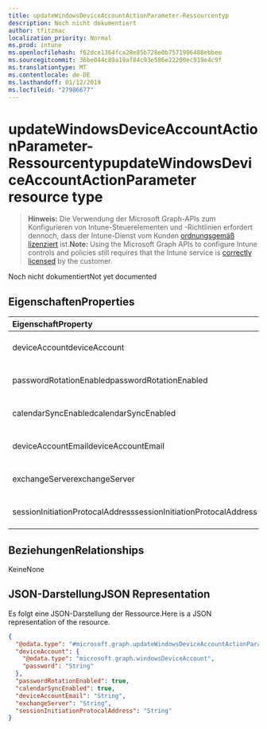 ```yaml
---
title: updateWindowsDeviceAccountActionParameter-Ressourcentyp
description: Noch nicht dokumentiert
author: tfitzmac
localization_priority: Normal
ms.prod: intune
ms.openlocfilehash: f62dce1364fca28e85b728e0b7571906488ebbee
ms.sourcegitcommit: 36be044c89a19af84c93e586e22200ec919e4c9f
ms.translationtype: MT
ms.contentlocale: de-DE
ms.lasthandoff: 01/12/2019
ms.locfileid: "27986677"
---
```

# <a name="updatewindowsdeviceaccountactionparameter-resource-type"></a><span data-ttu-id="7268b-103">updateWindowsDeviceAccountActionParameter-Ressourcentyp</span><span class="sxs-lookup"><span data-stu-id="7268b-103">updateWindowsDeviceAccountActionParameter resource type</span></span>

> <span data-ttu-id="7268b-104">**Hinweis:** Die Verwendung der Microsoft Graph-APIs zum Konfigurieren von Intune-Steuerelementen und -Richtlinien erfordert dennoch, dass der Intune-Dienst vom Kunden [ordnungsgemäß lizenziert](https://go.microsoft.com/fwlink/?linkid=839381) ist.</span><span class="sxs-lookup"><span data-stu-id="7268b-104">**Note:** Using the Microsoft Graph APIs to configure Intune controls and policies still requires that the Intune service is [correctly licensed](https://go.microsoft.com/fwlink/?linkid=839381) by the customer.</span></span>

<span data-ttu-id="7268b-105">Noch nicht dokumentiert</span><span class="sxs-lookup"><span data-stu-id="7268b-105">Not yet documented</span></span>
## <a name="properties"></a><span data-ttu-id="7268b-106">Eigenschaften</span><span class="sxs-lookup"><span data-stu-id="7268b-106">Properties</span></span>
|<span data-ttu-id="7268b-107">Eigenschaft</span><span class="sxs-lookup"><span data-stu-id="7268b-107">Property</span></span>|<span data-ttu-id="7268b-108">Typ</span><span class="sxs-lookup"><span data-stu-id="7268b-108">Type</span></span>|<span data-ttu-id="7268b-109">Beschreibung</span><span class="sxs-lookup"><span data-stu-id="7268b-109">Description</span></span>|
|:---|:---|:---|
|<span data-ttu-id="7268b-110">deviceAccount</span><span class="sxs-lookup"><span data-stu-id="7268b-110">deviceAccount</span></span>|[<span data-ttu-id="7268b-111">windowsDeviceAccount</span><span class="sxs-lookup"><span data-stu-id="7268b-111">windowsDeviceAccount</span></span>](../resources/intune-devices-windowsdeviceaccount.md)|<span data-ttu-id="7268b-112">Noch nicht dokumentiert.</span><span class="sxs-lookup"><span data-stu-id="7268b-112">Not yet documented</span></span>|
|<span data-ttu-id="7268b-113">passwordRotationEnabled</span><span class="sxs-lookup"><span data-stu-id="7268b-113">passwordRotationEnabled</span></span>|<span data-ttu-id="7268b-114">Boolescher Wert</span><span class="sxs-lookup"><span data-stu-id="7268b-114">Boolean</span></span>|<span data-ttu-id="7268b-115">Noch nicht dokumentiert.</span><span class="sxs-lookup"><span data-stu-id="7268b-115">Not yet documented</span></span>|
|<span data-ttu-id="7268b-116">calendarSyncEnabled</span><span class="sxs-lookup"><span data-stu-id="7268b-116">calendarSyncEnabled</span></span>|<span data-ttu-id="7268b-117">Boolescher Wert</span><span class="sxs-lookup"><span data-stu-id="7268b-117">Boolean</span></span>|<span data-ttu-id="7268b-118">Noch nicht dokumentiert.</span><span class="sxs-lookup"><span data-stu-id="7268b-118">Not yet documented</span></span>|
|<span data-ttu-id="7268b-119">deviceAccountEmail</span><span class="sxs-lookup"><span data-stu-id="7268b-119">deviceAccountEmail</span></span>|<span data-ttu-id="7268b-120">Zeichenfolge</span><span class="sxs-lookup"><span data-stu-id="7268b-120">String</span></span>|<span data-ttu-id="7268b-121">Noch nicht dokumentiert.</span><span class="sxs-lookup"><span data-stu-id="7268b-121">Not yet documented</span></span>|
|<span data-ttu-id="7268b-122">exchangeServer</span><span class="sxs-lookup"><span data-stu-id="7268b-122">exchangeServer</span></span>|<span data-ttu-id="7268b-123">Zeichenfolge</span><span class="sxs-lookup"><span data-stu-id="7268b-123">String</span></span>|<span data-ttu-id="7268b-124">Noch nicht dokumentiert.</span><span class="sxs-lookup"><span data-stu-id="7268b-124">Not yet documented</span></span>|
|<span data-ttu-id="7268b-125">sessionInitiationProtocalAddress</span><span class="sxs-lookup"><span data-stu-id="7268b-125">sessionInitiationProtocalAddress</span></span>|<span data-ttu-id="7268b-126">Zeichenfolge</span><span class="sxs-lookup"><span data-stu-id="7268b-126">String</span></span>|<span data-ttu-id="7268b-127">Noch nicht dokumentiert.</span><span class="sxs-lookup"><span data-stu-id="7268b-127">Not yet documented</span></span>|

## <a name="relationships"></a><span data-ttu-id="7268b-128">Beziehungen</span><span class="sxs-lookup"><span data-stu-id="7268b-128">Relationships</span></span>
<span data-ttu-id="7268b-129">Keine</span><span class="sxs-lookup"><span data-stu-id="7268b-129">None</span></span>
## <a name="json-representation"></a><span data-ttu-id="7268b-130">JSON-Darstellung</span><span class="sxs-lookup"><span data-stu-id="7268b-130">JSON Representation</span></span>
<span data-ttu-id="7268b-131">Es folgt eine JSON-Darstellung der Ressource.</span><span class="sxs-lookup"><span data-stu-id="7268b-131">Here is a JSON representation of the resource.</span></span>
<!-- {
  "blockType": "resource",
  "@odata.type": "microsoft.graph.updateWindowsDeviceAccountActionParameter"
}
-->
``` json
{
  "@odata.type": "#microsoft.graph.updateWindowsDeviceAccountActionParameter",
  "deviceAccount": {
    "@odata.type": "microsoft.graph.windowsDeviceAccount",
    "password": "String"
  },
  "passwordRotationEnabled": true,
  "calendarSyncEnabled": true,
  "deviceAccountEmail": "String",
  "exchangeServer": "String",
  "sessionInitiationProtocalAddress": "String"
}
```



